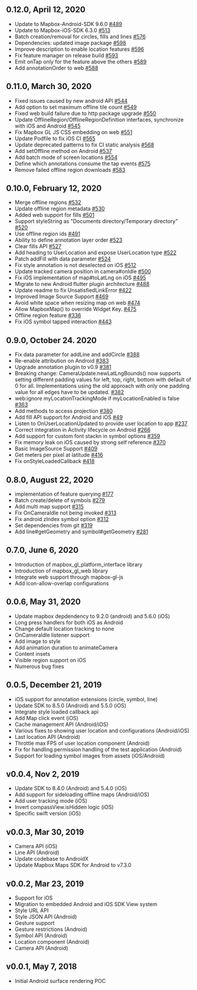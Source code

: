 ## 0.12.0, April 12, 2020
* Update to Mapbox-Android-SDK 9.6.0 [#489](https://github.com/carlosllorca/flutter-map/pull/489)
* Update to Mapbox-iOS-SDK 6.3.0 [#513](https://github.com/carlosllorca/flutter-map/pull/513)
* Batch creation/removal for circles, fills and lines [#576](https://github.com/carlosllorca/flutter-map/pull/576)
* Dependencies: updated image package [#598](https://github.com/carlosllorca/flutter-map/pull/598)
* Improve description to enable location features [#596](https://github.com/carlosllorca/flutter-map/pull/596)
* Fix feature manager on release build [#593](https://github.com/carlosllorca/flutter-map/pull/593)
* Emit onTap only for the feature above the others [#589](https://github.com/carlosllorca/flutter-map/pull/589)
* Add annotationOrder to web [#588](https://github.com/carlosllorca/flutter-map/pull/588)

## 0.11.0, March 30, 2020
* Fixed issues caused by new android API [#544](https://github.com/carlosllorca/flutter-map/pull/544)
* Add option to set maximum offline tile count [#549](https://github.com/carlosllorca/flutter-map/pull/549)
* Fixed web build failure due to http package upgrade [#550](https://github.com/carlosllorca/flutter-map/pull/550)
* Update OfflineRegion/OfflineRegionDefinition interfaces, synchronize with iOS and Android [#545](https://github.com/carlosllorca/flutter-map/pull/545)
* Fix Mapbox GL JS CSS embedding on web [#551](https://github.com/carlosllorca/flutter-map/pull/551)
* Update Podfile to fix iOS CI [#565](https://github.com/carlosllorca/flutter-map/pull/565)
* Update deprecated patterns to fix CI static analysis [#568](https://github.com/carlosllorca/flutter-map/pull/568)
* Add setOffline method on Android [#537](https://github.com/carlosllorca/flutter-map/pull/537)
* Add batch mode of screen locations [#554](https://github.com/carlosllorca/flutter-map/pull/554)
* Define which annotations consume the tap events [#575](https://github.com/carlosllorca/flutter-map/pull/575)
* Remove failed offline region downloads [#583](https://github.com/carlosllorca/flutter-map/pull/583)

## 0.10.0, February 12, 2020
* Merge offline regions [#532](https://github.com/carlosllorca/flutter-map/pull/532)
* Update offline region metadata [#530](https://github.com/carlosllorca/flutter-map/pull/530)
* Added web support for fills [#501](https://github.com/carlosllorca/flutter-map/pull/501)
* Support styleString as "Documents directory/Temporary directory" [#520](https://github.com/carlosllorca/flutter-map/pull/520)
* Use offline region ids [#491](https://github.com/carlosllorca/flutter-map/pull/491)
* Ability to define annotation layer order [#523](https://github.com/carlosllorca/flutter-map/pull/523)
* Clear fills API [#527](https://github.com/carlosllorca/flutter-map/pull/527)
* Add heading to UserLocation and expose UserLocation type [#522](https://github.com/carlosllorca/flutter-map/pull/522)
* Patch addFill with data parameter [#524](https://github.com/carlosllorca/flutter-map/pull/524)
* Fix style annotation is not deselected on iOS [#512](https://github.com/carlosllorca/flutter-map/pull/512)
* Update tracked camera position in camera#onIdle [#500](https://github.com/carlosllorca/flutter-map/pull/500)
* Fix iOS implementation of map#toLatLng on iOS [#495](https://github.com/carlosllorca/flutter-map/pull/495)
* Migrate to new Android flutter plugin architecture [#488](https://github.com/carlosllorca/flutter-map/pull/488)
* Update readme to fix UnsatisfiedLinkError [#422](https://github.com/carlosllorca/flutter-map/pull/442)
* Improved Image Source Support [#469](https://github.com/carlosllorca/flutter-map/pull/469)
* Avoid white space when resizing map on web [#474](https://github.com/carlosllorca/flutter-map/pull/474)
* Allow MapboxMap() to override Widget Key. [#475](https://github.com/carlosllorca/flutter-map/pull/475)
* Offline region feature [#336](https://github.com/carlosllorca/flutter-map/pull/336)
* Fix iOS symbol tapped interaction [#443](https://github.com/carlosllorca/flutter-map/pull/443)

## 0.9.0,  October 24. 2020
* Fix data parameter for addLine and addCircle [#388](https://github.com/carlosllorca/flutter-map/pull/388)
* Re-enable attribution on Android [#383](https://github.com/carlosllorca/flutter-map/pull/383)
* Upgrade annotation plugin to v0.9 [#381](https://github.com/carlosllorca/flutter-map/pull/381)
* Breaking change: CameraUpdate.newLatLngBounds() now supports setting different padding values for left, top, right, bottom with default of 0 for all. Implementations using the old approach with only one padding value for all edges have to be updated. [#382](https://github.com/carlosllorca/flutter-map/pull/382)
* web:ignore myLocationTrackingMode if myLocationEnabled is false [#363](https://github.com/carlosllorca/flutter-map/pull/363)
* Add methods to access projection [#380](https://github.com/carlosllorca/flutter-map/pull/380)
* Add fill API support for Android and iOS [#49](https://github.com/carlosllorca/flutter-map/pull/49)
* Listen to OnUserLocationUpdated to provide user location to app [#237](https://github.com/carlosllorca/flutter-map/pull/237)
* Correct integration in Activity lifecycle on Android [#266](https://github.com/carlosllorca/flutter-map/pull/266)
* Add support for custom font stackn in symbol options [#359](https://github.com/carlosllorca/flutter-map/pull/359)
* Fix memory leak on iOS caused by strong self reference [#370](https://github.com/carlosllorca/flutter-map/pull/370)
* Basic ImageSource Support [#409](https://github.com/carlosllorca/flutter-map/pull/409)
* Get meters per pixel at latitude [#416](https://github.com/carlosllorca/flutter-map/pull/416)
* Fix onStyleLoadedCallback [#418](https://github.com/carlosllorca/flutter-map/pull/418)

## 0.8.0, August 22, 2020
- implementation of feature querying [#177](https://github.com/carlosllorca/flutter-map/pull/177)
- Batch create/delete of symbols [#279](https://github.com/carlosllorca/flutter-map/pull/279)
- Add multi map support [#315](https://github.com/carlosllorca/flutter-map/pull/315)
- Fix OnCameraIdle not being invoked [#313](https://github.com/carlosllorca/flutter-map/pull/313)
- Fix android zIndex symbol option [#312](https://github.com/carlosllorca/flutter-map/pull/312)
- Set dependencies from git [#319](https://github.com/carlosllorca/flutter-map/pull/319)
- Add line#getGeometry and symbol#getGeometry [#281](https://github.com/carlosllorca/flutter-map/pull/281)

## 0.7.0, June 6, 2020
* Introduction of mapbox_gl_platform_interface library
* Introduction of mapbox_gl_web library
* Integrate web support through mapbox-gl-js
* Add icon-allow-overlap configurations

## 0.0.6, May 31, 2020
* Update mapbox depdendency to 9.2.0 (android) and 5.6.0 (iOS)
* Long press handlers for both iOS as Android
* Change default location tracking to none
* OnCameraIdle listener support
* Add image to style
* Add animation duration to animateCamera
* Content insets
* Visible region support on iOS
* Numerous bug fixes

## 0.0.5, December 21, 2019
* iOS support for annotation extensions (circle, symbol, line)
* Update SDK to 8.5.0 (Android) and 5.5.0 (iOS)
* Integrate style loaded callback api
* Add Map click event (iOS)
* Cache management API (Android/iOS)
* Various fixes to showing user location and configurations (Android/iOS)
* Last location API (Android)
* Throttle max FPS of user location component (Android)
* Fix for handling permission handling of the test application (Android)
* Support for loading symbol images from assets (iOS/Android)

## v0.0.4, Nov 2, 2019
* Update SDK to 8.4.0 (Android) and 5.4.0 (iOS)
* Add support for sideloading offline maps (Android/iOS)
* Add user tracking mode (iOS)
* Invert compassView.isHidden logic (iOS)
* Specific swift version (iOS)

## v0.0.3, Mar 30, 2019
* Camera API (iOS)
* Line API (Android)
* Update codebase to AndroidX
* Update Mapbox Maps SDK for Android to v7.3.0

## v0.0.2, Mar 23, 2019
* Support for iOS
* Migration to embedded Android and iOS SDK View system
* Style URL API
* Style JSON API (Android)
* Gesture support
* Gesture restrictions (Android)
* Symbol API (Android)
* Location component (Android)
* Camera API (Android)

## v0.0.1, May 7, 2018
* Initial Android surface rendering POC
